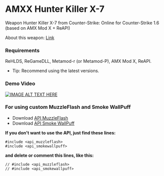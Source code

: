 # AMXX Hunter Killer X-7
Weapon Hunter Killer X-7 from Counter-Strike: Online for Counter-Strike 1.6 (based on AMX Mod X + ReAPI)

About this weapon: [Link](https://cso.fandom.com/wiki/Hunter_Killer_X-7)

### Requirements
ReHLDS, ReGameDLL, Metamod-r (or Metamod-P), AMX Mod X, ReAPI.
* Tip: Recommend using the latest versions.

### Demo Video
[![IMAGE ALT TEXT HERE](https://img.youtube.com/vi/lKYP6cmUWtE/0.jpg)](https://youtu.be/lKYP6cmUWtE)

### For using custom MuzzleFlash and Smoke WallPuff
* Download [API MuzzleFlash](https://github.com/YoshiokaHaruki/AMXX-API-Muzzle-Flash)
* Download [API Smoke WallPuff](https://github.com/YoshiokaHaruki/AMXX-API-Smoke-WallPuff)

**If you don't want to use the API, just find these lines:**
```Pawn
#include <api_muzzleflash>
#include <api_smokewallpuff>
```
**and delete or comment this lines, like this:**
```Pawn
// #include <api_muzzleflash>
// #include <api_smokewallpuff>
```
